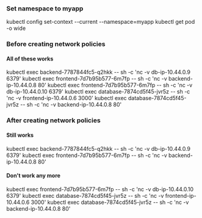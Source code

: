 
### Set namespace to myapp
kubectl config set-context --current --namespace=myapp
kubectl get pod -o wide

### Before creating network policies

#### All of these works
kubectl exec backend-7787844fc5-q2hkk -- sh -c 'nc -v db-ip-10.44.0.9 6379'
kubectl exec frontend-7d7b95b577-6m7fp -- sh -c 'nc -v backend-ip-10.44.0.8 80'
kubectl exec frontend-7d7b95b577-6m7fp -- sh -c 'nc -v db-ip-10.44.0.10 6379'
kubectl exec database-7874cd5f45-jvr5z -- sh -c 'nc -v frontend-ip-10.44.0.6 3000'
kubectl exec database-7874cd5f45-jvr5z -- sh -c 'nc -v backend-ip-10.44.0.8 80'

### After creating network policies

#### Still works
kubectl exec backend-7787844fc5-q2hkk -- sh -c 'nc -v db-ip-10.44.0.9 6379'
kubectl exec frontend-7d7b95b577-6m7fp -- sh -c 'nc -v backend-ip-10.44.0.8 80'

#### Don't work any more
kubectl exec frontend-7d7b95b577-6m7fp -- sh -c 'nc -v db-ip-10.44.0.10 6379'
kubectl exec database-7874cd5f45-jvr5z -- sh -c 'nc -v frontend-ip-10.44.0.6 3000'
kubectl exec database-7874cd5f45-jvr5z -- sh -c 'nc -v backend-ip-10.44.0.8 80'